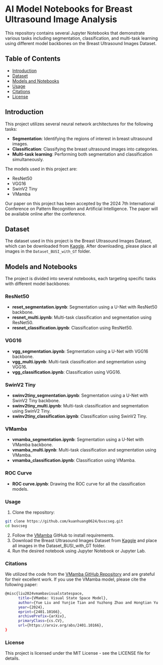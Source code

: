 # AI Model Notebooks for Breast Ultrasound Image Analysis

This repository contains several Jupyter Notebooks that demonstrate various tasks including segmentation, classification, and multi-task learning using different model backbones on the Breast Ultrasound Images Dataset.

## Table of Contents
- [Introduction](#introduction)
- [Dataset](#dataset)
- [Models and Notebooks](#models-and-notebooks)
- [Usage](#usage)
- [Citations](#citations)
- [License](#license)

## Introduction
This project utilizes several neural network architectures for the following tasks:
- **Segmentation**: Identifying the regions of interest in breast ultrasound images.
- **Classification**: Classifying the breast ultrasound images into categories.
- **Multi-task learning**: Performing both segmentation and classification simultaneously.

The models used in this project are:
- ResNet50
- VGG16
- SwinV2 Tiny
- VMamba

Our paper on this project has been accepted by the 2024 7th International Conference on Pattern Recognition and Artificial Intelligence. The paper will be available online after the conference.

## Dataset
The dataset used in this project is the Breast Ultrasound Images Dataset, which can be downloaded from [Kaggle](https://www.kaggle.com/datasets/aryashah2k/breast-ultrasound-images-dataset). After downloading, please place all images in the `Dataset_BUSI_with_GT` folder.

## Models and Notebooks
The project is divided into several notebooks, each targeting specific tasks with different model backbones:

### ResNet50
- **reset_segmentation.ipynb**: Segmentation using a U-Net with ResNet50 backbone.
- **resnet_multi.ipynb**: Multi-task classification and segmentation using ResNet50.
- **resnet_classification.ipynb**: Classification using ResNet50.

### VGG16
- **vgg_segmentation.ipynb**: Segmentation using a U-Net with VGG16 
backbone.
- **vgg_multi.ipynb**: Multi-task classification and segmentation using 
VGG16.
- **vgg_classification.ipynb**: Classification using VGG16.

### SwinV2 Tiny
- **swinv2tiny_segmentation.ipynb**: Segmentation using a U-Net with SwinV2 Tiny backbone.
- **swinv2tiny_multi.ipynb**: Multi-task classification and segmentation using SwinV2 Tiny.
- **swinv2tiny_classification.ipynb**: Classification using SwinV2 Tiny.

### VMamba
- **vmamba_segmentation.ipynb**: Segmentation using a U-Net with VMamba backbone.
- **vmamba_multi.ipynb**: Multi-task classification and segmentation using VMamba.
- **vmamba_classification.ipynb**: Classification using VMamba.

### ROC Curve
- **ROC curve.ipynb**: Drawing the ROC curve for all the classification models.

[//]: # (## Requirements)

[//]: # (To run these notebooks, you need to install the following dependencies:)

[//]: # ()
[//]: # (```bash)

[//]: # (pip install -r requirements.txt)

### Usage

1. Clone the repository:
```bash
git clone https://github.com/kuanhuang0624/buscseg.git
cd buscseg
```

2. Follow the [VMamba](https://github.com/MzeroMiko/VMamba) GitHub to install requirements.
3. Download the Breast Ultrasound Images Dataset from [Kaggle](https://www.kaggle.com/datasets/aryashah2k/breast-ultrasound-images-dataset) and place all images in the Dataset_BUSI_with_GT folder.
4. Run the desired notebook using Jupyter Notebook or Jupyter Lab.

### Citations

We utilized the code from the [VMamba GitHub Repository](https://github.com/MzeroMiko/VMamba) and are grateful for their excellent work.
If you use the VMamba model, please cite the following paper:

```bash
@misc{liu2024vmambavisualstatespace,
      title={VMamba: Visual State Space Model}, 
      author={Yue Liu and Yunjie Tian and Yuzhong Zhao and Hongtian Yu and Lingxi Xie and Yaowei Wang and Qixiang Ye and Yunfan Liu},
      year={2024},
      eprint={2401.10166},
      archivePrefix={arXiv},
      primaryClass={cs.CV},
      url={https://arxiv.org/abs/2401.10166}, 
}
```

### License
This project is licensed under the MIT License - see the LICENSE file for details.
